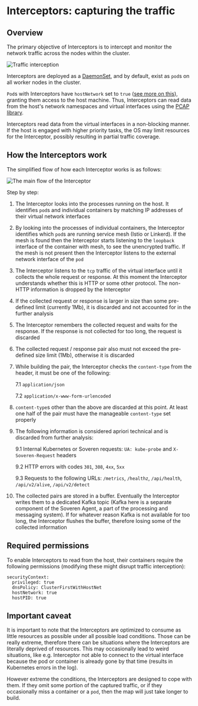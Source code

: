 # Interceptors: capturing the traffic

## Overview

The primary objective of Interceptors is to intercept and monitor the network traffic across the nodes within the cluster.

![Traffic interception](../../img/architecture/interception.png "Traffic interception")

Interceptors are deployed as a [DaemonSet](https://kubernetes.io/docs/concepts/workloads/controllers/daemonset/), and by default, exist as `pod`s on all worker nodes in the cluster.

`Pod`s with Interceptors have `hostNetwork` set to `true` ([see more on this](#required-permissions)), granting them access to the host machine. Thus, Interceptors can read data from the host's network namespaces and virtual interfaces using the [PCAP library](https://www.tcpdump.org/).

Interceptors read data from the virtual interfaces in a non-blocking manner. If the host is engaged with higher priority tasks, the OS may limit resources for the Interceptor, possibly resulting in partial traffic coverage.

## How the Interceptors work

The simplified flow of how each Interceptor works is as follows:

![The main flow of the Interceptor](../../img/architecture/interceptor-flow.png "The main flow of the Interceptor")

Step by step:

1. The Interceptor looks into the processes running on the host. It identifies `pod`s and individual containers by matching IP addresses of their virtual network interfaces

2. By looking into the processes of individual containers, the Interceptor identifies which `pod`s are running service mesh (Istio or Linkerd). If the mesh is found then the Interceptor starts listening to the `loopback` interface of the container with mesh, to see the unencrypted traffic. If the mesh is not present then the Interceptor listens to the external network interface of the `pod`

3. The Interceptor listens to the `tcp` traffic of the virtual interface until it collects the whole request or response. At this moment the Interceptor understands whether this is HTTP or some other protocol. The non-HTTP information is dropped by the Interceptor

4. If the collected request or response is larger in size than some pre-defined limit (currently 1Mb), it is discarded and not accounted for in the further analysis

5. The Interceptor remembers the collected request and waits for the response. If the response is not collected for too long, the request is discarded

6. The collected request / response pair also must not exceed the pre-defined size limit (1Mb), otherwise it is discarded

7. While building the pair, the Interceptor checks the `content-type` from the header, it must be one of the following:

    7.1 `application/json`

    7.2 `application/x-www-form-urlencoded`

8. `content-type`s other than the above are discarded at this point. At least one half of the pair must have the manageable `content-type` set properly

9. The following information is considered apriori technical and is discarded from further analysis:

    9.1 Internal Kubernetes or Soveren requests: `UA: kube-probe` and `X-Soveren-Request` headers

    9.2 HTTP errors with codes `301`, `308`, `4xx`, `5xx`

    9.3 Requests to the following URLs: `/metrics`, `/healthz`, `/api/health`, `/api/v2/alive`, `/api/v2/detect`

10. The collected pairs are stored in a buffer. Eventually the Interceptor writes them to a dedicated Kafka topic (Kafka here is a separate component of the Soveren Agent, a part of the processing and messaging system). If for whatever reason Kafka is not available for too long, the Interceptor flushes the buffer, therefore losing some of the collected information

## Required permissions

To enable Interceptors to read from the host, their containers require the following permissions (modifying these might disrupt traffic interception):

```shell
securityContext:
  privileged: true
  dnsPolicy: ClusterFirstWithHostNet
  hostNetwork: true
  hostPID: true
```

## Important caveat

It is important to note that the Interceptors are optimized to consume as little resources as possible under all possible load conditions. Those can be really extreme, therefore there can be situations where the Interceptors are literally deprived of resources. This may occasionally lead to weird situations, like e.g. Interceptor not able to connect to the virtual interface because the pod or container is already gone by that time (results in Kubernetes errors in the log).

However extreme the conditions, the Interceptors are designed to cope with them. If they omit some portion of the captured traffic, or if they occasionally miss a container or a `pod`, then the map will just take longer to build. 